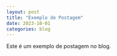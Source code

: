 ```yaml
---
layout: post
title: "Exemplo de Postagem"
date: 2023-10-01
categories: blog
---
```

Este é um exemplo de postagem no blog.
